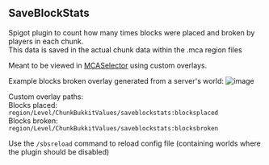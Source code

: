 ## SaveBlockStats
Spigot plugin to count how many times blocks were placed and broken by players in each chunk.<br>
This data is saved in the actual chunk data within the .mca region files

Meant to be viewed in [MCASelector](https://github.com/Querz/mcaselector) using custom overlays.

Example blocks broken overlay generated from a server's world:
![image](https://github.com/TheMrEngMan/SaveBlockStats/assets/68214507/eff75f7e-d180-4d18-b64f-15f0144e088b)

Custom overlay paths:<br>
Blocks placed: `region/Level/ChunkBukkitValues/saveblockstats:blocksplaced`<br>
Blocks broken: `region/Level/ChunkBukkitValues/saveblockstats:blocksbroken`

Use the `/sbsreload` command to reload config file (containing worlds where the plugin should be disabled)
